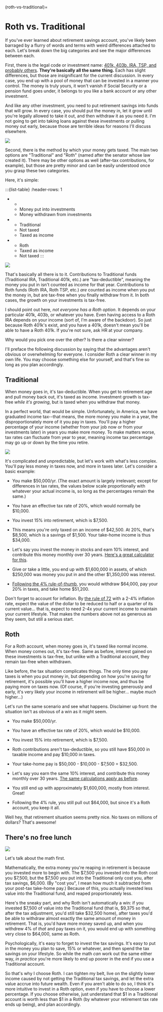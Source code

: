 (roth-vs-traditional)=
# Roth vs. Traditional

If you've ever learned about retirement savings account, you've likely been barraged by a flurry of words and terms with weird differences attached to each. Let's break down the big categories and see the major differences between each.

First, there is the legal code or investment name: [401k, 403b, IRA, TSP, and probably others](401ks-and-the-other-things). **They're basically all the same thing.** Each has slight differences, but those are insignificant for the current discussion. In every case, you end up with a pool of money that can be invested in a manner you control. The money is truly yours, it won't vanish if Social Security or a pension fund goes under, it belongs to you like a bank account or any other investment.

And like any other investment, you need to put retirement savings into funds that will grow. In every case, you should put the money in, let it grow until you're legally allowed to take it out, and then withdraw it as you need it. I'm not going to get into taking loans against these investments or pulling money out early, because those are terrible ideas for reasons I'll discuss elsewhere.

![](./images/roth-v-traditional-01.png)

Second, there is the method by which your money gets taxed. The main two options are "Traditional" and "Roth" (named after the senator whose law created it). There may be other options as well (after-tax contributions, for example), but those are pretty minor and can be easily understood once you grasp these two categories.

Here, it's simple:

:::{list-table}
:header-rows: 1
* - 
  - Money put into investments
  - Money withdrawn from investments
* - Traditional
  - Not taxed
  - Taxed as income
* - Roth
  - Taxed as income
  - Not taxed
:::

![](./images/roth-v-traditional-02.png)

That's basically all there is to it. Contributions to Traditional funds (Traditional IRA, Traditional 401k, etc.) are "tax-deductible", meaning the money you put in isn't counted as income for that year. Contributions to Roth funds (Roth IRA, Roth TSP, etc.) _are_ counted as income when you put the money in, but are tax-free when you finally withdraw from it. In both cases, the growth on your investments is tax-free.

I should point out here, _not everyone has a Roth option_. It depends on your particular 401k, 403b, or whatever you have. Even having access to a Roth IRA depends on your income (sort of, I'm aware of the backdoor). So just because Roth 401k's exist, and you have a 401k, doesn't mean you'll be able to have a Roth 401k. If you're not sure, ask HR at your company.

Why would you pick one over the other? Is there a clear winner?

I'll preface the following discussion by saying that the advantages aren't obvious or overwhelming for everyone. I consider Roth a clear winner in my own life. You may choose something else for yourself, and that's fine so long as you plan accordingly.

## Traditional

When money goes in, it's tax-deductible. When you get to retirement age and pull money back out, it's taxed as income. Investment growth is tax-free _while it's growing_, but is taxed when you withdraw that money.

In a perfect world, that would be simple. Unfortunately, in America, we have graduated income tax--that means, the more money you make in a year, the disproportionately more of it you pay in taxes. You'll pay a higher percentage of your income (whether from your job now or from your investments later) in years you make more money. To make matters worse, tax rates can fluctuate from year to year, meaning income tax percentage may go up or down by the time you retire.

![](./images/roth-v-traditional-03-1.png)

It's complicated and unpredictable, but let's work with what's less complex. You'll pay less money in taxes now, and more in taxes later. Let's consider a basic example:

- You make \$50,000/yr. (The exact amount is largely irrelevant; except for differences in tax rates, the values below scale proportionally with whatever your actual income is, so long as the percentages remain the same.)

- You have an effective tax rate of 20%, which would normally be \$10,000.

- You invest 15% into retirement, which is \$7,500.

- This means you're only taxed on an income of \$42,500. At 20%, that's \$8,500, which is a savings of \$1,500. Your take-home income is thus \$34,000.

- Let's say you invest the money in stocks and earn 10% interest, and contribute this money monthly over 30 years. [Here's a great calculator for this](https://www.calculator.net/investment-calculator.html?ctype=endamount&ctargetamountv=1000000&cstartingprinciplev=0&cyearsv=30&cinterestratev=10&ccompound=monthly&ccontributeamountv=1250&cadditionat1=end&ciadditionat1=monthly&printit=0&x=121&y=15).

- Give or take a little, you end up with \$1,600,000 in assets, of which \$250,000 was money you put in and the other \$1,350,000 was interest.

- [Following the 4% rule-of-thumb](https://www.investopedia.com/terms/f/four-percent-rule.asp), you would withdraw \$64,000, pay your 20% in taxes, and take home \$51,200.

Don't forget to account for inflation. By [the rule of 72](https://www.investopedia.com/terms/r/ruleof72.asp) with a 2-4% inflation rate, expect the value of the dollar to be reduced to half or a quarter of its current value... that is, expect to need 2-4x your current income to maintain your current lifestyle. That makes the numbers above not as generous as they seem, but still a serious start.

## Roth

For a Roth account, when money goes in, it's taxed like normal income. When money comes out, it's tax-free. Same as before, interest gained on these investments is tax-free, but unlike with a Traditional account, they remain tax-free when withdrawn.

Like before, the tax situation complicates things. The only time you pay taxes is when you put money in, but depending on how you're saving for retirement, it's possible you'll have a higher income now, and thus be paying more on taxes now. (Of course, if you're investing generously and early, it's very likely your income in retirement will be higher... maybe _much_ higher...)

Let's run the same scenario and see what happens. Disclaimer up front: the situation isn't as obvious of a win as it might seem.

- You make \$50,000/yr.

- You have an effective tax rate of 20%, which would be \$10,000.

- You invest 15% into retirement, which is \$7,500.

- Roth contributions aren't tax-deductible, so you still have \$50,000 in taxable income and pay \$10,000 in taxes.

- Your take-home pay is \$50,000 - \$10,000 - \$7,500 = \$32,500.

- Let's say you earn the same 10% interest, and contribute this money monthly over 30 years. [The same calculations apply as before](https://www.calculator.net/investment-calculator.html?ctype=endamount&ctargetamountv=1000000&cstartingprinciplev=0&cyearsv=30&cinterestratev=10&ccompound=monthly&ccontributeamountv=1250&cadditionat1=end&ciadditionat1=monthly&printit=0&x=121&y=15).

- You still end up with approximately \$1,600,000, mostly from interest. Great!

- Following the 4% rule, you still pull out \$64,000, but since it's a Roth account, you keep it all.

Well hey, that retirement situation seems pretty nice. No taxes on millions of dollars? That's awesome!

## There's no free lunch

![](./images/roth-v-traditional-04.png)

Let's talk about the math first.

Mathematically, the extra money you're reaping in retirement is because you invested more to begin with. The \$7,500 you invested into the Roth cost you \$7,500, but the \$7,500 you put into the Traditional only cost you, after tax savings, \$6,000. (By "cost you", I mean how much it subtracted from your post-tax take-home pay.) Because of this, you actually invested less value into the Traditional fund, and reaped proportionately less.

Here's the sneaky part, and why Roth isn't automatically a win: if you invested \$7,500 of value into the Traditional fund (that is, \$9,375 so that, after the tax adjustment, you'd still take \$32,500 home), after taxes you'd be able to withdraw almost exactly the same amount of money in retirement. That is, you'd have more money saved up, and when you withdrew 4% of _that_ and pay taxes on it, you would end up with something very close to \$64,000, same as Roth.

Psychologically, it's easy to forget to invest the tax savings. It's easy to put in the money you plan to save, 15% or whatever, and then spend the tax savings on your lifestyle. So while the math _can_ work out the same either way, _in practice_ you're more likely to end up poorer in the end if you use a Traditional account.

So that's why I choose Roth. I can tighten my belt, live on the slightly lower income caused by not getting the Traditional tax savings, and let the extra value accrue into future wealth. Even if you aren't able to do so, I think it's more intuitive to invest in a Roth option, even if you have to choose a lower percentage. If you choose otherwise, just understand that \$1 in a Traditional account is worth less than \$1 in a Roth (by whatever your retirement tax rate ends up being), and plan accordingly.
